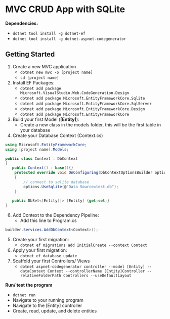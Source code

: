 # MVC CRUD App with SQLite

**Dependencies:**

- `dotnet tool install -g dotnet-ef`
- `dotnet tool install -g dotnet-aspnet-codegenerator`

## Getting Started

1. Create a new MVC application
   - `dotnet new mvc -o [project name]`
   - `cd [project name]`
2. Install EF Packages:
   - `dotnet add package Microsoft.VisualStudio.Web.CodeGeneration.Design`
   - `dotnet add package Microsoft.EntityFrameworkCore.Sqlite`
   - `dotnet add package Microsoft.EntityFrameworkCore.SqlServer`
   - `dotnet add package Microsoft.EntityFrameworkCore.Design`
   - `dotnet add package Microsoft.EntityFrameworkCore`
3. Build your first Model (**[Entity]**):
   - Create a new class in the models folder, this will be the first table in your database
4. Create your Database Context (Context.cs)
```csharp
using Microsoft.EntityFrameworkCore;
using [project name].Models;

public class Context : DbContext
{
   public Context() : base(){}
    protected override void OnConfiguring(DbContextOptionsBuilder options)
    {
        // connect to sqlite database
        options.UseSqlite(@"Data Source=test.db");
    }
   
   public DbSet<[Entity]]> [Entity] {get;set;}
}
```
6. Add Context to the Dependency Pipeline:
   - Add this line to Program.cs
```csharp
builder.Services.AddDbContext<Context>();
```

5. Create your first migration:
   - `dotnet ef migrations add InitialCreate --context Context`
6. Apply your first migration:
   - `dotnet ef database update`
7. Scaffold your first Controllers/ Views
   - `dotnet aspnet-codegenerator controller --model [Entity] --dataContext Context --controllerName [Entity]Controller --relativeFolderPath Controllers --useDefaultLayout`

**Run/ test the program**
- `dotnet run`
- Navigate to your running program
- Navigate to the [Entity] controller
- Create, read, update, and delete entities